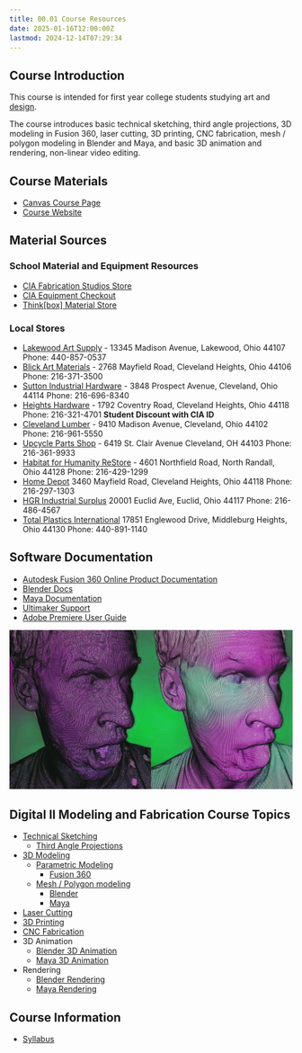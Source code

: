 ```yaml
---
title: 00.01 Course Resources
date: 2025-01-16T12:00:00Z
lastmod: 2024-12-14T07:29:34
---
```


## Course Introduction

This course is intended for first year college students studying art and [design](../../../../art-faq/design.md).

The course introduces basic technical sketching, third angle projections, 3D modeling in Fusion 360, laser cutting, 3D printing, CNC fabrication, mesh / polygon modeling in Blender and Maya, and basic 3D animation and rendering, non-linear video editing.

## Course Materials

- [Canvas Course Page](https://cia.instructure.com/courses/1202)
- [Course Website](https://whatmakeart.com/courses/modeling-and-fabrication/2024-spring/)

## Material Sources

### School Material and Equipment Resources

- [CIA Fabrication Studios Store](https://my.cia.edu/ICS/Departments/CIA_Store/Fabrication_Studios/)
- [CIA Equipment Checkout](https://cia.webcheckout.net/sso/patron#!/center/1)
- [Think\[box\] Material Store](https://case.edu/thinkbox/equipment/materials-and-supplies)

### Local Stores

- [Lakewood Art Supply](https://lakewoodartsupply.godaddysites.com/) - 13345 Madison Avenue, Lakewood, Ohio 44107 Phone: 440-857-0537
- [Blick Art Materials](https://www.dickblick.com/) - 2768 Mayfield Road, Cleveland Heights, Ohio 44106 Phone: 216-371-3500
- [Sutton Industrial Hardware](https://www.suttonhardware.com/) - 3848 Prospect Avenue, Cleveland, Ohio 44114 Phone: 216-696-8340
- [Heights Hardware](http://www.heightshardware.com/) - 1792 Coventry Road, Cleveland Heights, Ohio 44118 Phone: 216-321-4701 **Student Discount with CIA ID**
- [Cleveland Lumber](https://www.clevelandlumber.com/) - 9410 Madison Avenue, Cleveland, Ohio 44102 Phone: 216-961-5550
- [Upcycle Parts Shop](https://www.upcyclepartsshop.org/) - 6419 St. Clair Avenue Cleveland, OH 44103 Phone: 216-361-9933
- [Habitat for Humanity ReStore](https://www.clevelandhabitat.org/restore/restore.html) - 4601 Northfield Road, North Randall, Ohio 44128 Phone: 216-429-1299
- [Home Depot](https://www.homedepot.com/) 3460 Mayfield Road, Cleveland Heights, Ohio 44118 Phone: 216-297-1303
- [HGR Industrial Surplus](https://hgrinc.com/) 20001 Euclid Ave, Euclid, Ohio 44117 Phone: 216-486-4567
- [Total Plastics International](https://totalplastics.com/) 17851 Englewood Drive, Middleburg Heights, Ohio 44130 Phone: 440-891-1140

## Software Documentation

- [Autodesk Fusion 360 Online Product Documentation](https://help.autodesk.com/view/fusion360/ENU/)
- [Blender Docs](https://docs.blender.org/)
- [Maya Documentation](https://www.autodesk.com/support/technical/article/caas/tsarticles/ts/lC3jaffqnWFyQoLPEPm7n.html)
- [Ultimaker Support](https://support.ultimaker.com/s/)
- [Adobe Premiere User Guide](https://helpx.adobe.com/premiere-pro/user-guide.html)

[![Modeling and Fabrication Course](./2025-modeling-and-fabrication-course-image.jpg)](./2025-modeling-and-fabrication-course-image.jpg)

## Digital II Modeling and Fabrication Course Topics

- [Technical Sketching](../../../../drawing/technical-sketching.md)
  - [Third Angle Projections](../../../../drawing/third-angle-projection.md)
- [3D Modeling](../../../../3d-modeling/3d-modeling.md)
  - [Parametric Modeling](../../../../3d-modeling/parametric-modeling.md)
    - [Fusion 360](../../../../3d-modeling/fusion-360/fusion-360.md)
  - [Mesh / Polygon modeling](../../../../3d-modeling/polygon-mesh-3d-modeling-basics.md)
    - [Blender](../../../../3d-modeling/blender/blender.md)
    - [Maya](../../../../3d-modeling/maya/maya.md)
- [Laser Cutting](../../../../digital-fabrication/laser-cutting/laser-cutting.md)
- [3D Printing](../../../../digital-fabrication/3d-printing/3d-printing.md)
- [CNC Fabrication](../../../../digital-fabrication/cnc/cnc-basics.md)
- 3D Animation
  - [Blender 3D Animation](../../../../3d-modeling/blender/3d-animation-blender.md)
  - [Maya 3D Animation](../../../../3d-modeling/maya/3d-animation-maya.md)
- Rendering
  - [Blender Rendering](../../../../3d-modeling/blender/rendering-basics-blender.md)
  - [Maya Rendering](../../../../3d-modeling/maya/rendering-basics-maya.md)

## Course Information

- [Syllabus](./00-00-3d-modeling-and-fabrication-syllabus.md)
